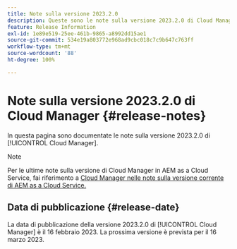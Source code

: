 ```yaml
---
title: Note sulla versione 2023.2.0
description: Queste sono le note sulla versione 2023.2.0 di Cloud Manager.
feature: Release Information
exl-id: 1e89e519-25ee-461b-9865-a8992dd15ae1
source-git-commit: 534e19a803772e968ad9cbc018c7c9b647c763ff
workflow-type: tm+mt
source-wordcount: '88'
ht-degree: 100%

---
```


# Note sulla versione 2023.2.0 di Cloud Manager {#release-notes}

In questa pagina sono documentate le note sulla versione 2023.2.0 di [!UICONTROL Cloud Manager].

>[!NOTE]
>
>Per le ultime note sulla versione di Cloud Manager in AEM as a Cloud Service, fai riferimento a [Cloud Manager nelle note sulla versione corrente di AEM as a Cloud Service.](https://experienceleague.adobe.com/docs/experience-manager-cloud-service/content/implementing/using-cloud-manager/release-notes-cloud-manager/release-notes-cm-current.html?lang=it)

## Data di pubblicazione {#release-date}

La data di pubblicazione della versione 2023.2.0 di [!UICONTROL Cloud Manager] è il 16 febbraio 2023. La prossima versione è prevista per il 16 marzo 2023.
